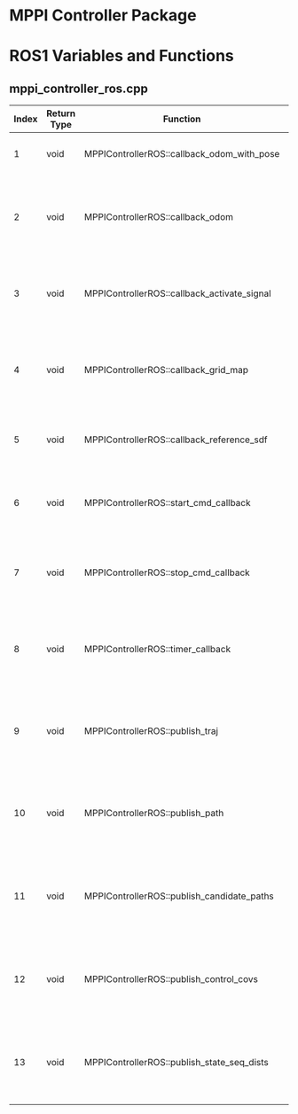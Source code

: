 # MPPI Controller Package

# ROS1 Variables and Functions

## mppi_controller_ros.cpp

|Index|Return Type|Function|Input|Description|
|---|---|---|---|---|
|1|void|MPPIControllerROS::callback_odom_with_pose|const nav_msgs::Odometry& odom|Odometry 정보(선형 속도, 각속도)를 기반으로 로봇의 위치와 자세를 추정한다.|
|2|void|MPPIControllerROS::callback_odom|const nav_msgs::Odometry& odom|Odom 정보를 입력받아 로봇의 현재 속도 정보를 업데이트하는 함수. 위치 추정 없이 로봇의 속도만을 사용하는 간단한 형태의 함수. 주로 로봇의 속도 정보만 필요로 하는 시스템에서 사용된다.|
|3|void|MPPIControllerROS::callback_activate_signal|const std_msgs::Bool& is_activate|ROS에서 std_msgs::Bool 타입의 메시지를 입력받아 내부 상태 플래그를 업데이트하는 콜백 함수. 이 함수는 로봇 시스템의 활성화 상태를 제어하는 . 데사용된다.|
|4|void|MPPIControllerROS::callback_grid_map|const grid_map_msgs::GridMap& grid_map|ROS 환경에서 grid_map_msgs::GridMap 타입의 메시지를 입력받아 내부 장애물 지도를 업데이트하는 콜백 함수이다. 이 함수는 로봇의 경로 계획 및 충돌 회피와 관련된 작업에 사용된다.|
|5|void|MPPIControllerROS::callback_reference_sdf|const grid_map_msgs::GridMap& grid_map|그리드 맵 형태로 참조 경로 정보가 포함된 grid_map을 입력받아 참조 경로에 대한 서명 거리 함수 데이터를 업데이트하는 콜백 함수이다.|
|6|void|MPPIControllerROS::start_cmd_callback|[[maybe_unused]] const std_msgs::Empty& msg|로봇이 특정 작업을 시작하도록 명령을 전달받았을 때 사용된다. 로봇의 특정 동작 모드를 활성화하거나 경로 계획 알고리즘을 시작하는 등의 작업을 수행할 수 있다.|
|7|void|MPPIControllerROS::stop_cmd_callback|[[maybe_unused]] const std_msgs::Empty& msg|std_msgs::Empty 타입의 메시지를 입력받아 내부 상태를 업데이트하는 콜백 함수. 이. ㅏㅁ수는 로봇의 동작을 중지하도록 하는 신호를 수신했을 때 호출된다.|
|8|void|MPPIControllerROS::timer_callback|[[maybe_unused]] const ros::TimerEvent& te|ROS의 타이머 콜백 함수로 주기적으로 호출되어 로봇의 제어 및 경로 계획을 처리한다. 이 함수는 로봇의 상태를 확인하고 제어 명령을 계산하여 발행하며 디버깅 및 시각화 정보를 제공한다.|
|9|void|MPPIControllerROS::publish_traj|const mppi::cpu::StateSeq& state_seq, const std::string& name_space, const std::string& rgb, const ros::Publisher& publisher|로봇의 경로 또는 제어 명령의 예측 결과를 시각화하기 위해 visualization_msgs::MarkerArray를 사용하여 마커를 발행하는 함수이다. 이 함수는 ROS의 RViz에서 경로를 시각적으로 표시하는 데 유용하다.|
|10|void|MPPIControllerROS::publish_path|const mppi::cpu::StateSeq& state_seq, const std::string& name_space, const std::string& rgb, const ros::Publisher& publisher|로봇의 경로를 시각화하기 위해 RViz에서 사용할 수 있는 마커를 발행하는 역할을 한다. 이 함수는 mppi:cpu:StateSeq 타입의 상태 시퀀스를 입력으로 받아 경로를 선과 구 형태로 시각화하여 RViz에 발행한다.|
|11|void|MPPIControllerROS::publish_candidate_paths|const std::vectormppi::cpu::StateSeq& state_seq_batch, const std::vector<double>& weights, const ros::Publisher& publisher|여러 경로 후보들을 시각화하기 위해 RViz에서 사용할 마커들을 발행하는 역할을 한다. 이 함수는 MPPI 컨트롤러가 계산한 여러 후보 경로를 시각적으로 표현하여 로봇이 선택할 수 있는 경로들을 분석하는 데 도움을 준다.|
|12|void|MPPIControllerROS::publish_control_covs|const mppi::cpu::StateSeq& state_seq, const mppi::cpu::ControlSeqCovMatrices& cov_matrices, const ros::Publisher& publisher|MPPI 컨트롤러의 제어 입력 공분산을 RViz에서 시각화하기 위한 마커를 발행하는 역할을 한다. 이. ㅏㅁ수는 주로 제어 입력의 불확실성을 시각적으로 표현하여 디버깅 및 분석에 도움을 준다.|
|13|void|MPPIControllerROS::publish_state_seq_dists|const mppi::cpu::StateSeq& state_seq, const mppi::cpu::XYCovMatrices& cov_matrices, const ros::Publisher& publisher|MPPI 컨트롤러의 상태 시퀀스와 관련된 분포를 시각화하기 위해 사용된다. 이. ㅏㅁ수는 상태 시퀀스의 각 상태에 대해 공분산을 기반으로 한 타원 마커를 RViz에서 발행하여 상태의 불확실성을 시각적으로 표현한다.|